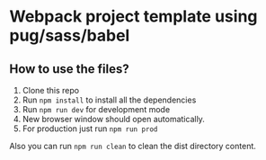 <h1>Webpack project template using pug/sass/babel</h1>

## How to use the files?

1. Clone this repo
2. Run `npm install` to install all the dependencies
3. Run `npm run dev` for development mode
4. New browser window should open automatically.
5. For production just run `npm run prod`

Also you can run `npm run clean` to clean the dist directory content.